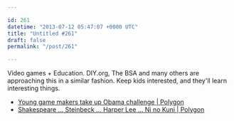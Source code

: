 ```yaml
---

id: 261
datetime: "2013-07-12 05:47:07 +0000 UTC"
title: "Untitled #261"
draft: false
permalink: "/post/261"

---
```


Video games + Education. DIY.org, The BSA and many others are approaching this in a similar fashion. Keep kids interested, and they'll learn interesting things. 

 
 * [Young game makers take up Obama challenge | Polygon](http://www.polygon.com/2013/7/9/4508808/kid-game-makers-take-up-obama-challenge)
 * [Shakespeare ... Steinbeck ... Harper Lee ... Ni no Kuni | Polygon](http://www.polygon.com/features/2013/7/9/4470108/buffalo-game-school)


